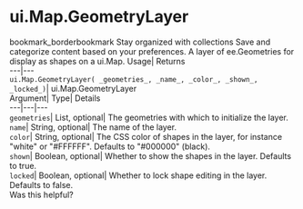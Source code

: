  
#  ui.Map.GeometryLayer 
bookmark_borderbookmark Stay organized with collections  Save and categorize content based on your preferences.
A layer of ee.Geometries for display as shapes on a ui.Map. 
Usage| Returns  
---|---  
`ui.Map.GeometryLayer( _geometries_, _name_, _color_, _shown_, _locked_)`| ui.Map.GeometryLayer  
Argument| Type| Details  
---|---|---  
`geometries`| List, optional| The geometries with which to initialize the layer.  
`name`| String, optional| The name of the layer.  
`color`| String, optional| The CSS color of shapes in the layer, for instance "white" or "#FFFFFF". Defaults to "#000000" (black).  
`shown`| Boolean, optional| Whether to show the shapes in the layer. Defaults to true.  
`locked`| Boolean, optional| Whether to lock shape editing in the layer. Defaults to false.  
Was this helpful?
